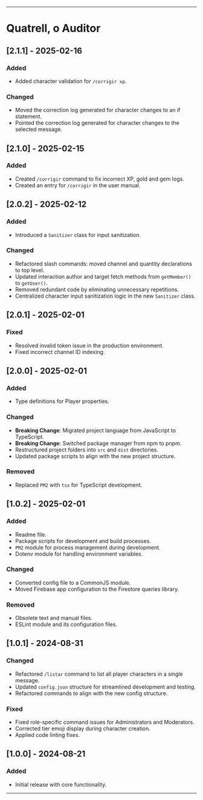 ---

# Quatrell, o Auditor

## [2.1.1] - 2025-02-16

### Added
- Added character validation for `/corrigir xp`.

### Changed
- Moved the correction log generated for character changes to an if statement.
- Pointed the correction log generated for character changes to the selected message.

## [2.1.0] - 2025-02-15

### Added
- Created `/corrigir` command to fix incorrect XP, gold and gem logs.
- Created an entry for `/corrigir` in the user manual. 

## [2.0.2] - 2025-02-12

### Added
- Introduced a `Sanitizer` class for input sanitization.

### Changed
- Refactored slash commands: moved channel and quantity declarations to top level.
- Updated interaction author and target fetch methods from `getMember()` to `getUser()`.
- Removed redundant code by eliminating unnecessary repetitions.
- Centralized character input sanitization logic in the new `Sanitizer` class.

## [2.0.1] - 2025-02-01

### Fixed
- Resolved invalid token issue in the production environment.
- Fixed incorrect channel ID indexing.

## [2.0.0] - 2025-02-01

### Added
- Type definitions for Player properties.

### Changed
- **Breaking Change**: Migrated project language from JavaScript to TypeScript.
- **Breaking Change**: Switched package manager from npm to pnpm.
- Restructured project folders into `src` and `dist` directories.
- Updated package scripts to align with the new project structure.

### Removed
- Replaced `PM2` with `tsx` for TypeScript development.

## [1.0.2] - 2025-02-01

### Added
- Readme file.
- Package scripts for development and build processes.
- `PM2` module for process management during development.
- Dotenv module for handling environment variables.

### Changed
- Converted config file to a CommonJS module.
- Moved Firebase app configuration to the Firestore queries library.

### Removed
- Obsolete text and manual files.
- ESLint module and its configuration files.

## [1.0.1] - 2024-08-31

### Changed
- Refactored `/listar` command to list all player characters in a single message.
- Updated `config.json` structure for streamlined development and testing.
- Refactored commands to align with the new config structure.

### Fixed
- Fixed role-specific command issues for Administrators and Moderators.
- Corrected tier emoji display during character creation.
- Applied code linting fixes.

## [1.0.0] - 2024-08-21

### Added
- Initial release with core functionality.

---